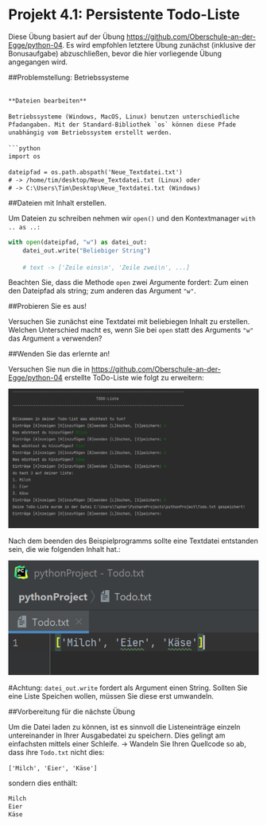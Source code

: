 # Projekt 4.1: Persistente Todo-Liste

Diese Übung basiert auf der Übung https://github.com/Oberschule-an-der-Egge/python-04. Es wird empfohlen letztere Übung zunächst (inklusive der Bonusaufgabe) abzuschließen, bevor die hier vorliegende Übung angegangen wird.




##Problemstellung: Betriebssysteme


```

**Dateien bearbeiten**

Betriebssysteme (Windows, MacOS, Linux) benutzen unterschiedliche Pfadangaben. Mit der Standard-Bibliothek `os` können diese Pfade unabhängig vom Betriebssystem erstellt werden.

```python
import os
    
dateipfad = os.path.abspath('Neue_Textdatei.txt')
# -> /home/tim/desktop/Neue_Textdatei.txt (Linux) oder 
# -> C:\Users\Tim\Desktop\Neue_Textdatei.txt (Windows)
```


##Dateien mit Inhalt erstellen.



Um Dateien zu schreiben nehmen wir `open()` und den Kontextmanager `with .. as ..:`

```python
with open(dateipfad, "w") as datei_out:
    datei_out.write("Beliebiger String")
    
    # text -> ['Zeile eins\n', 'Zeile zwei\n', ...]
```

Beachten Sie, dass die Methode `open` zwei Argumente fordert: Zum einen den Dateipfad als string; zum anderen das Argument `"w"`.


##Probieren Sie es aus!

Versuchen Sie zunächst eine Textdatei mit beliebiegen Inhalt zu erstellen. Welchen Unterschied macht es, wenn Sie bei `open` statt des Arguments `"w"` das Argument `a` verwenden?


##Wenden Sie das erlernte an!

Versuchen Sie nun die in https://github.com/Oberschule-an-der-Egge/python-04 erstellte ToDo-Liste wie folgt zu erweitern:

![image](Todo_Liste_Persistenz.png)

Nach dem beenden des Beispielprogramms sollte eine Textdatei entstanden sein, die wie folgenden Inhalt hat.:

![image](Todo-Datei.png)

#Achtung: `datei_out.write` fordert als Argument einen String. Sollten Sie eine Liste Speichen wollen, müssen Sie diese erst umwandeln.


##Vorbereitung für die nächste Übung

Um die Datei laden zu können, ist es sinnvoll die Listeneinträge einzeln untereinander in Ihrer Ausgabedatei zu speichern. Dies gelingt am einfachsten mittels einer Schleife.
-> Wandeln Sie Ihren Quellcode so ab, dass ihre `Todo.txt` nicht dies:

`['Milch', 'Eier', 'Käse']`

sondern dies enthält:

```
Milch
Eier
Käse
```

